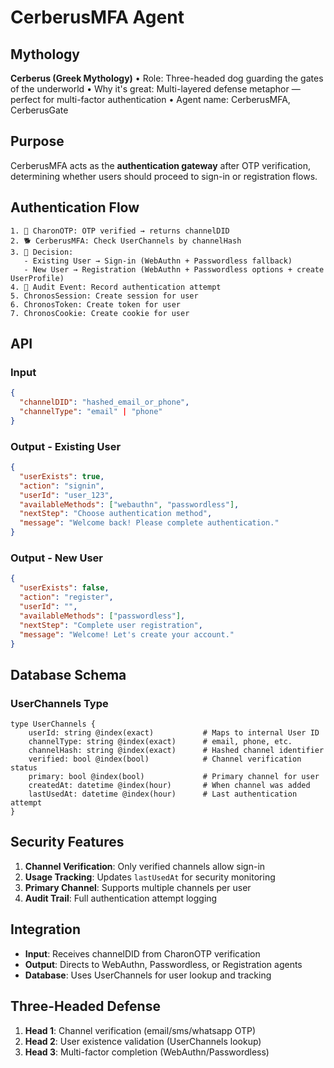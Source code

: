 # CerberusMFA Agent

## Mythology

**Cerberus (Greek Mythology)**
• Role: Three-headed dog guarding the gates of the underworld
• Why it's great: Multi-layered defense metaphor — perfect for multi-factor authentication
• Agent name: CerberusMFA, CerberusGate

## Purpose

CerberusMFA acts as the **authentication gateway** after OTP verification, determining whether users should proceed to sign-in or registration flows.

## Authentication Flow

```
1. 📧 CharonOTP: OTP verified → returns channelDID
2. 🐕 CerberusMFA: Check UserChannels by channelHash
3. 🔀 Decision:
   - Existing User → Sign-in (WebAuthn + Passwordless fallback)
   - New User → Registration (WebAuthn + Passwordless options + create UserProfile)
4. 📝 Audit Event: Record authentication attempt
5. ChronosSession: Create session for user
6. ChronosToken: Create token for user
7. ChronosCookie: Create cookie for user

```

## API

### Input

```json
{
  "channelDID": "hashed_email_or_phone",
  "channelType": "email" | "phone"
}
```

### Output - Existing User

```json
{
  "userExists": true,
  "action": "signin",
  "userId": "user_123",
  "availableMethods": ["webauthn", "passwordless"],
  "nextStep": "Choose authentication method",
  "message": "Welcome back! Please complete authentication."
}
```

### Output - New User

```json
{
  "userExists": false,
  "action": "register",
  "userId": "",
  "availableMethods": ["passwordless"],
  "nextStep": "Complete user registration",
  "message": "Welcome! Let's create your account."
}
```

## Database Schema

### UserChannels Type

```dql
type UserChannels {
    userId: string @index(exact)           # Maps to internal User ID
    channelType: string @index(exact)      # email, phone, etc.
    channelHash: string @index(exact)      # Hashed channel identifier
    verified: bool @index(bool)            # Channel verification status
    primary: bool @index(bool)             # Primary channel for user
    createdAt: datetime @index(hour)       # When channel was added
    lastUsedAt: datetime @index(hour)      # Last authentication attempt
}
```

## Security Features

1. **Channel Verification**: Only verified channels allow sign-in
2. **Usage Tracking**: Updates `lastUsedAt` for security monitoring
3. **Primary Channel**: Supports multiple channels per user
4. **Audit Trail**: Full authentication attempt logging

## Integration

- **Input**: Receives channelDID from CharonOTP verification
- **Output**: Directs to WebAuthn, Passwordless, or Registration agents
- **Database**: Uses UserChannels for user lookup and tracking

## Three-Headed Defense

1. **Head 1**: Channel verification (email/sms/whatsapp OTP)
2. **Head 2**: User existence validation (UserChannels lookup)
3. **Head 3**: Multi-factor completion (WebAuthn/Passwordless)
